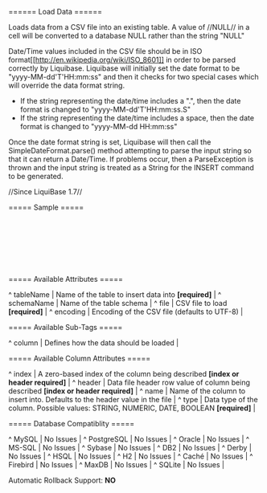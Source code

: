 ====== Load Data ======

Loads data from a CSV file into an existing table.  A value of //NULL// in a cell will be converted to a database NULL rather than the string "NULL"

Date/Time values included in the CSV file should be in ISO format[[http://en.wikipedia.org/wiki/ISO_8601]] in order to be parsed correctly by Liquibase.  Liquibase will initially set the date format to be "yyyy-MM-dd'T'HH:mm:ss" and then it checks for two special cases which will override the data format string.

  - If the string representing the date/time includes a ".", then the date format is changed to "yyyy-MM-dd'T'HH:mm:ss.S"
  - If the string representing the date/time includes a space, then the date format is changed to "yyyy-MM-dd HH:mm:ss"

Once the date format string is set, Liquibase will then call the SimpleDateFormat.parse() method attempting to parse the input string so that it can return a Date/Time.  If problems occur, then a ParseException is thrown and the input string is treated as a String for the INSERT command to be generated.



//Since LiquiBase 1.7//


===== Sample =====

<code xml>
<loadData tableName="users" file="com/sample/users.csv">
    <column name="id" type="NUMERIC"/>
    <column name="firstname" type="STRING"/>
    <column name="lastname" type="STRING"/>
    <column name="username" type="STRING"/>
</loadData>
</code>


===== Available Attributes =====

^ tableName  | Name of the table to insert data into **[required]** | 
^ schemaName  | Name of the table schema  | 
^ file  | CSV file to load **[required]**  | 
^ encoding | Encoding of the CSV file (defaults to UTF-8)  | 

===== Available Sub-Tags =====

^ column  | Defines how the data should be loaded  | 





===== Available Column Attributes =====

^ index | A zero-based index of the column being described **[index or header required]** | 
^ header | Data file header row value of column being described **[index or header required]** | 
^ name  | Name of the column to insert into.  Defaults to the header value in the file |
^ type  | Data type of the column. Possible values: STRING, NUMERIC, DATE, BOOLEAN **[required]**  |


===== Database Compatiblity =====

^ MySQL  | No Issues  | 
^ PostgreSQL  | No Issues  | 
^ Oracle  | No Issues  | 
^ MS-SQL  | No Issues  | 
^ Sybase  | No Issues  | 
^ DB2  | No Issues  | 
^ Derby  | No Issues  | 
^ HSQL  | No Issues  | 
^ H2  | No Issues  | 
^ Caché  | No Issues  | 
^ Firebird  | No Issues  | 
^ MaxDB  | No Issues  | 
^ SQLite  | No Issues  | 

Automatic Rollback Support: **NO**